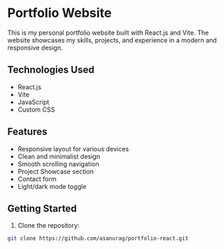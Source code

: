 # Portfolio Website

This is my personal portfolio website built with React.js and Vite. The website showcases my skills, projects, and experience in a modern and responsive design.

## Technologies Used

- React.js
- Vite
- JavaScript
- Custom CSS

## Features

- Responsive layout for various devices
- Clean and minimalist design
- Smooth scrolling navigation
- Project Showcase section
- Contact form
- Light/dark mode toggle

## Getting Started

1. Clone the repository:

```bash
git clone https://github.com/asanurag/portfolio-react.git
